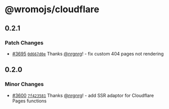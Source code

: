 # @wromojs/cloudflare

## 0.2.1

### Patch Changes

- [#3695](https://github.com/Wromo/wromo/pull/3695) [`0d667d0e`](https://github.com/Wromo/wromo/commit/0d667d0e572d76d4c819816ddf51ed14b43e2551) Thanks [@nrgnrg](https://github.com/nrgnrg)! - fix custom 404 pages not rendering

## 0.2.0

### Minor Changes

- [#3600](https://github.com/Wromo/wromo/pull/3600) [`7f423581`](https://github.com/Wromo/wromo/commit/7f423581411648c9a69b68918ff930581f12cf16) Thanks [@nrgnrg](https://github.com/nrgnrg)! - add SSR adaptor for Cloudflare Pages functions
